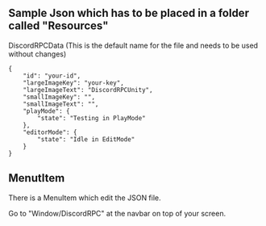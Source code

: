 ## Sample Json which has to be placed in a folder called "Resources"

DiscordRPCData (This is the default name for the file and needs to be used without changes)
```
{
    "id": "your-id",
    "largeImageKey": "your-key",
    "largeImageText": "DiscordRPCUnity",
    "smallImageKey": "",
    "smallImageText": "",
    "playMode": {
        "state": "Testing in PlayMode"
    },
    "editorMode": {
        "state": "Idle in EditMode"
    }
}
```

## MenutItem
There is a MenuItem which edit the JSON file.

Go to "Window/DiscordRPC" at the navbar on top of your screen.
